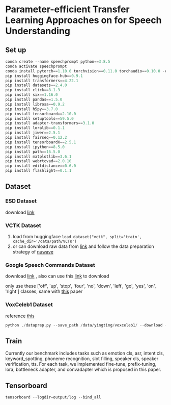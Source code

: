 # Parameter-efficient Transfer Learning Approaches on for Speech Understanding

## Set up
```python
conda create --name speechprompt python==3.8.5
conda activate speechprompt
conda install pytorch==1.10.0 torchvision==0.11.0 torchaudio==0.10.0 -c pytorch
pip install huggingface-hub==0.9.1
pip install transformers==4.22.1
pip install datasets==2.4.0
pip install click==8.1.3 
pip install six==1.16.0 
pip install pandas==1.5.0
pip install librosa==0.9.2
pip install h5py==3.7.0
pip install tensorboard==2.10.0
pip install setuptools==59.5.0
pip install adapter-transformers==3.1.0
pip install loralib==0.1.1
pip install jiwer==2.5.1
pip install fairseq==0.12.2
pip install tensorboardX==2.5.1
pip install ipython==8.5.0
pip install path==16.5.0
pip install matplotlib==3.6.1
pip install webrtcvad==2.0.10
pip install editdistance==0.6.0
pip install flashlight==0.1.1
```

## Dataset

### ESD Dataset
download [link](https://github.com/HLTSingapore/Emotional-Speech-Data)

### VCTK Dataset
1. load from huggingface ```load_dataset("vctk", split='train', cache_dir='/data/path/VCTK')```
2. or can download raw data from [link](https://datashare.ed.ac.uk/handle/10283/2651) and follow the data preparation strategy of [nuwave](https://github.com/mindslab-ai/nuwave)
### Google Speech Commands Dataset
download [link](http://download.tensorflow.org/data/speech_commands_v0.01.tar.gz)
, also can use this [link](https://github.com/NVIDIA/NeMo/blob/v0.10.1/examples/asr/notebooks/3_Speech_Commands_using_NeMo.ipynb) to download

only use these ['off', 'up', 'stop', 'four', 'no', 'down', 'left', 'go', 'yes', 'on', 'right'] classes, same with [this](https://arxiv.org/ftp/arxiv/papers/2101/2101.04792.pdf) paper 

### VoxCeleb1 Dataset
reference [this](https://github.com/clovaai/voxceleb_trainer)
```python
python ./dataprep.py --save_path /data/yingting/voxceleb1/ --download --user voxceleb1912 --password 0s42xuw6
```


## Train
Currently our benchmark includes tasks such as emotion cls, asr, intent cls, keyword_spotting, phoneme recognition, slot filling, speaker cls, speaker verification, tts. For each task, we implemented fine-tune, prefix-tuning, lora, bottleneck adapter, and convadapter which is proposed in this paper.

## Tensorboard
```python
tensorboard --logdir=output/log --bind_all
```
